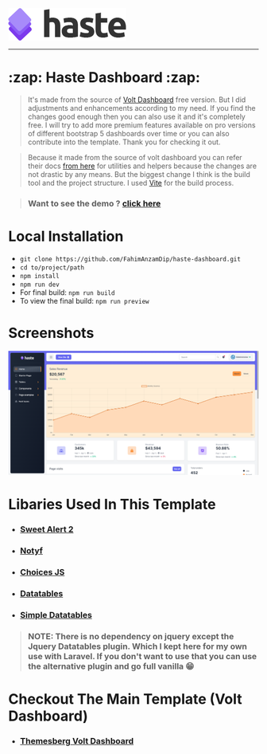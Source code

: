 <picture>
    <source srcset="./src/public/app-logo.png"  
            media="(prefers-color-scheme: dark)">
    <img src="./src/public/app-logo-dark.png">
</picture>

<hr/>

<h1> :zap: Haste Dashboard :zap: </h1>

> <p>It's made from the source of <a href="https://demo.themesberg.com/volt/">Volt Dashboard</a> free version. But I did adjustments and enhancements according to my need. If you find the changes good enough then you can also use it and it's completely free. I will try to add more premium features available on pro versions of different bootstrap 5 dashboards over time or you can also contribute into the template. Thank you for checking it out.</p>

> <p>Because it made from the source of volt dashboard you can refer their docs <a href="https://themesberg.com/docs/volt-bootstrap-5-dashboard/getting-started/quick-start/">from here</a> for utilities and helpers because the changes are not drastic by any means. But the biggest change I think is the build tool and the project structure. I used <a href="https://vitejs.dev/">Vite</a> for the build process.</p>

> ### Want to see the demo ? <a href="https://fahimanzamdip.github.io/haste-dashboard/">click here</a>

<h1>Local Installation</h1>

- `` git clone https://github.com/FahimAnzamDip/haste-dashboard.git ``
- `` cd to/project/path ``
- `` npm install ``
- `` npm run dev ``
- For final build: `` npm run build ``
- To view the final build: `` npm run preview ``

<h1>Screenshots</h1>

![image](screenshot.png)

<h1>Libaries Used In This Template</h1>

- ### <a href="https://sweetalert2.github.io/">Sweet Alert 2</a>
- ### <a href="https://carlosroso.com/notyf/">Notyf</a>
- ### <a href="https://choices-js.github.io/Choices/">Choices JS</a>
- ### <a href="https://choices-js.github.io/Choices/">Datatables</a>
- ### <a href="https://github.com/fiduswriter/simple-datatables">Simple Datatables</a>

> ### NOTE: There is no dependency on jquery except the Jquery Datatables plugin. Which I kept here for my own use with Laravel. If you don't want to use that you can use the alternative plugin and go full vanilla :grin:

<h1>Checkout The Main Template (Volt Dashboard)</h1>

- ### <a href="https://github.com/themesberg/volt-bootstrap-5-dashboard/tree/master">Themesberg Volt Dashboard</a>